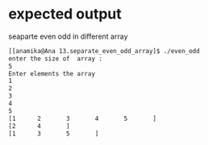 # expected output 

seaparte even odd in different array
```bash
[[anamika@Ana 13.separate_even_odd_array]$ ./even_odd 
enter the size of  array : 
5
Enter elements the array
1
2
3
4
5
[1      2       3       4       5       ]
[2      4       ]
[1      3       5       ]
```

